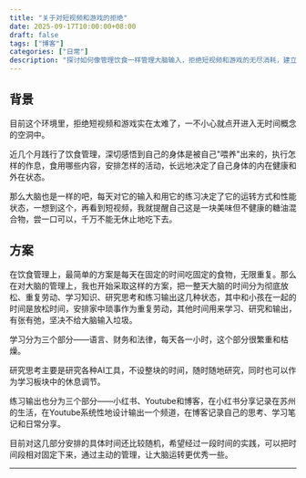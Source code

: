 ```yaml
---
title: "关于对短视频和游戏的拒绝"
date: 2025-09-17T10:00:00+08:00
draft: false
tags: ["博客"]
categories: ["日常"]
description: "探讨如何像管理饮食一样管理大脑输入，拒绝短视频和游戏的无尽消耗，建立有节奏的大脑使用方案。"
---
```


## 背景

目前这个环境里，拒绝短视频和游戏实在太难了，一不小心就点开进入无时间概念的空洞中。

近几个月践行了饮食管理，深切感悟到自己的身体是被自己"喂养"出来的，执行怎样的作息，食用哪些内容，安排怎样的活动，长远地决定了自己身体的内在健康和外在状态。

那么大脑也是一样的吧，每天对它的输入和用它的练习决定了它的运转方式和性能状态，一想到这个，再看到短视频，我就提醒自己这是一块美味但不健康的糖油混合物，尝一口可以，千万不能无休止地吃下去。

## 方案

在饮食管理上，最简单的方案是每天在固定的时间吃固定的食物，无限重复。那么在对大脑的管理上，我也开始采取这样的方案，把一整天大脑的时间分为彻底放松、重复劳动、学习知识、研究思考和练习输出这几种状态，其中和小孩在一起的时间是放松时间，安排家中琐事作为重复劳动，其他时间用来学习、研究和输出，有张有弛，坚决不给大脑输入垃圾。

学习分为三个部分——语言、财务和法律，每天各一小时，这个部分很繁重和枯燥。

研究思考主要是研究各种AI工具，不设整块的时间，随时随地研究，同时也可以作为学习板块中的休息调节。

练习输出也分为三个部分——小红书、Youtube和博客，在小红书分享记录在苏州的生活，在Youtube系统性地设计输出一个频道，在博客记录自己的思考、学习笔记和日常分享。

目前对这几部分安排的具体时间还比较随机，希望经过一段时间的实践，可以把时间段相对固定下来，通过主动的管理，让大脑运转更优秀一些。

---

